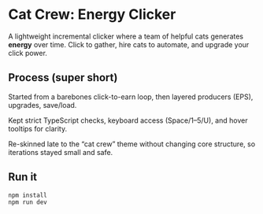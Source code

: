 # Cat Crew: Energy Clicker

A lightweight incremental clicker where a team of helpful cats generates **energy** over time. Click to gather, hire cats to automate, and upgrade your click power.

## Process (super short)

Started from a barebones click-to-earn loop, then layered producers (EPS), upgrades, save/load.

Kept strict TypeScript checks, keyboard access (Space/1–5/U), and hover tooltips for clarity.

Re-skinned late to the “cat crew” theme without changing core structure, so iterations stayed small and safe.

## Run it

```bash
npm install
npm run dev
```
